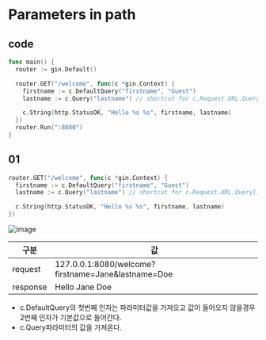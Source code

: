 # Parameters in path

## code
```go
func main() {
  router := gin.Default()

  router.GET("/welcome", func(c *gin.Context) {
    firstname := c.DefaultQuery("firstname", "Guest")
    lastname := c.Query("lastname") // shortcut for c.Request.URL.Query().Get("lastname")

    c.String(http.StatusOK, "Hello %s %s", firstname, lastname)
  })
  router.Run(":8080")
}
```

## 01

```go
router.GET("/welcome", func(c *gin.Context) {
  firstname := c.DefaultQuery("firstname", "Guest")
  lastname := c.Query("lastname") // shortcut for c.Request.URL.Query().Get("lastname")

  c.String(http.StatusOK, "Hello %s %s", firstname, lastname)
})
```

![image](https://user-images.githubusercontent.com/113662725/226117547-28f699d7-3556-4a3a-aa74-91a54a8d6fc0.png)

|구분| 값                        |
|---|--------------------------|
|request| 127.0.0.1:8080/welcome?firstname=Jane&lastname=Doe |
|response| Hello Jane Doe    |

- c.DefaultQuery의 첫번째 인자는 파라미터값을 가져오고 값이 들어오지 않을경우 2번째 인자가 기본값으로 들어간다.
- c.Query파라미터의 값을 가져온다.

